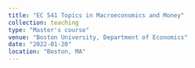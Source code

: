 ```yaml
---
title: "EC 541 Topics in Macroeconomics and Money"
collection: teaching
type: "Master's course"
venue: "Boston University, Department of Economics"
date: "2022-01-20"
location: "Boston, MA"
---
```



